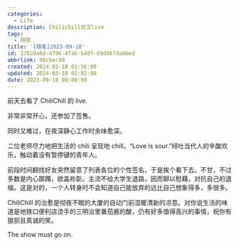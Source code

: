 ```yaml
---
categories:
  - Life
description: Chilichill武汉live
tags:
  - 随笔
title: '[随笔]2023-09-18'
id: 1782da6d-d796-4fab-b407-69d487da86ed
abbrlink: 98cbec90
created: 2024-03-10 01:56:00
updated: 2024-03-10 02:02:00
date: 2023-09-18 00:00:00
---
```


前天去看了 ChiliChill 的 live.

非常非常开心，还参加了签售。

同时又难过，在夜深静心工作时余味愈深。

二位老师尽力地把生活的 chili 呈现地 chill。“Love is sour.”倾吐当代人的辛酸欢乐，触动着没有暂停键的青年人。

前段时间翻找好友突然留意了列表各位的个性签名，于是挨个看下去。不甘，不过多数是内心踯躅，欲盖祢彰。主流不给大学生退路，因而聊以慰藉，对抗自己的退缩。这是对的，一个人转身时不会知道自己能放弃的远比自己想象得多，多很多。

ChiliChill 的治愈是彻夜不眠的大厦的自动门前湿暖清新的凉意。对你说生活的味道是地铁口便利店烫手的三明治里番茄酱的酸，仍有好多值得高兴的事情，祝你有狼狈且真诚的笑。

The show must go on.
